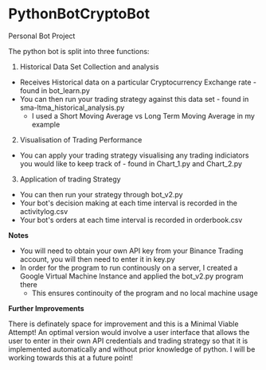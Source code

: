 # PythonBotCryptoBot
Personal Bot Project

The python bot is split into three functions:

1. Historical Data Set Collection and analysis
* Receives Historical data on a particular Cryptocurrency Exchange rate - found in bot_learn.py
* You can then run your trading strategy against this data set - found in sma-ltma_historical_analysis.py
  * I used a Short Moving Average vs Long Term Moving Average in my example

2. Visualisation of Trading Performance
* You can apply your trading strategy visualising any trading indiciators you would like to keep track of - found in Chart_1.py and Chart_2.py

3. Application of trading Strategy
* You can then run your strategy through bot_v2.py
* Your bot's decision making at each time interval is recorded in the activitylog.csv
* Your bot's orders at each time interval is recorded in orderbook.csv

**Notes**
* You will need to obtain your own API key from your Binance Trading account, you will then need to enter it in key.py
* In order for the program to run continously on a server, I created a Google Virtual Machine Instance and applied the bot_v2.py program there
  * This ensures continouity of the program and no local machine usage

**Further Improvements**

There is definately space for improvement and this is a Minimal Viable Attempt! An optimal version would involve a user interface that allows the user to enter in their own API credentials and trading strategy so that it is implemented automatically and without prior knowledge of python. I will be working towards this at a future point!
